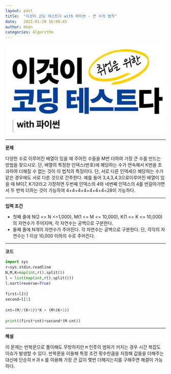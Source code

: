 ```yaml
---
layout: post
title:  "이것이 코딩 테스트다 with 파이썬 - 큰 수의 법칙"
date:   2021-01-29 16:00:45
author: Hoon
categories: Algorithm
---
```


![이코테.PNG](https://github.com/hoon-923/hoon-923.github.io/blob/main/_images/%EC%9D%B4%EC%BD%94%ED%85%8C.PNG?raw=true)

----

**문제** 

다양한 수로 이루어진 배열이 있을 때 주어진 수들을 M번 더하여 가장 큰 수를 만드는 방법을 찾으시오. 단, 배열의 특정한 인덱스(번호)에 해당하는 수가 연속해서 K번을 초과하여 더해질 수 없는 것이 이 법칙의 특징이다. 단, 서로 다른 인덱세으 해당하는 수가 같은 경우에도 서로 다른 것으로 간주한다. 예를 들어 3,4,3,4,3으로이루어진 배열이 있을 때 M이7, K가2라고 가장하면 두번째 인덱스의 4와 네번째 인덱스의 4를 번갈아가면서 두 번씩 더하는 것이 가능하여 4+4+4+4+4+4+4=28이 가능하다.

----

**입력 조건**

* 첫째 줄에 N(2 <= N <=1,000), M(1 <= M <= 10,000), K(1 <= K <= 10,000)의 자연수가 주어지며, 각 자연수는 공백으로 구분한다.
* 둘째 줄에 N개의 자연수가 주어진다. 각 자연수는 공백으로 구분한다. 단, 각각의 자연수는 1 이상 10,000 이하의 수로 주어진다.

----

**코드**

~~~python
import sys
r=sys.stdin.readline
N,M,K=map(int,r().split())
l = list(map(int,r().split()))
l.sort(reverse=True)

first=l[0]
second=l[1]

cnt=(M//(K+1))*K + (M%(K+1))

print((first*cnt)+second*(M-cnt))
~~~

----

**해설**

이 문제는 반복문으로 풀이해도 무방하지만 `M` 인풋의 범위가 커지는 경우 시간 복잡도 이슈가 발생할 수 있다.  반복문을 이용해 특정 조건 횟수만큼을 지정해 값들을 더해주는 대신에 단순히 `M` 과 `K` 를 이용해 가장 큰 값이 몇번 더해지는지를 구해주면 해결이 가능하다.